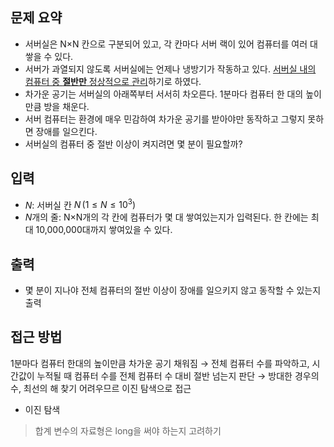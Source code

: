 ## 문제 요약
- 서버실은 N×N 칸으로 구분되어 있고, 각 칸마다 서버 랙이 있어 컴퓨터를 여러 대 쌓을 수 있다.
- 서버가 과열되지 않도록 서버실에는 언제나 냉방기가 작동하고 있다. <u>서버실 내의 컴퓨터 중 **절반만** 정상적으로 관리</u>하기로 하였다.
- 차가운 공기는 서버실의 아래쪽부터 서서히 차오른다. 1분마다 컴퓨터 한 대의 높이만큼 방을 채운다.
- 서버 컴퓨터는 환경에 매우 민감하여 차가운 공기를 받아야만 동작하고 그렇지 못하면 장애를 일으킨다.
- 서버실의 컴퓨터 중 절반 이상이 켜지려면 몇 분이 필요할까?

## 입력
- $N$: 서버실 칸 $N\, (1 \le N \le 10^3)$
- $N$개의 줄: N×N개의 각 칸에 컴퓨터가 몇 대 쌓여있는지가 입력된다. 한 칸에는 최대 10,000,000대까지 쌓여있을 수 있다.

## 출력
- 몇 분이 지나야 전체 컴퓨터의 절반 이상이 장애를 일으키지 않고 동작할 수 있는지 출력

## 접근 방법
1분마다 컴퓨터 한대의 높이만큼 차가운 공기 채워짐 → 전체 컴퓨터 수를 파악하고, 시간값이 누적될 때 컴퓨터 수를 전체 컴퓨터 수 대비 절반 넘는지 판단 → 방대한 경우의 수, 최선의 해 찾기 어려우므르 이진 탐색으로 접근
- 이진 탐색

> 합계 변수의 자료형은 long을 써야 하는지 고려하기